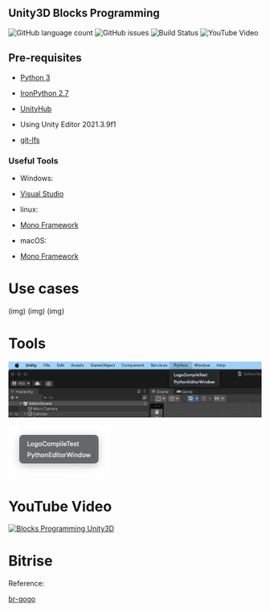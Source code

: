 ## Unity3D Blocks Programming

![GitHub language count](https://img.shields.io/github/languages/count/ssouzawallace/blocks?style=flat-square)
![GitHub issues](https://img.shields.io/github/issues/ssouzawallace/blocks?style=flat-square)
![Build Status](https://app.bitrise.io/app/af3531b59341cb1e/status.svg?token=W7s1F717RFArFEheo92e2Q&branch=master)
![YouTube Video](https://img.shields.io/youtube/views/uAIc0vqwZjI?style=social)

## Pre-requisites

- [Python 3](https://www.python.org/downloads/)

- [IronPython 2.7](https://ironpython.net)

- [UnityHub](https://unity.com/download#how-get-started)
 - Using Unity Editor 2021.3.9f1

- [git-lfs](https://git-lfs.github.com)

### Useful Tools
- Windows:
- [Visual Studio](https://visualstudio.microsoft.com/pt-br/downloads)

- linux:
- [Mono Framework](https://www.mono-project.com/download)

- macOS:
- [Mono Framework](https://www.mono-project.com/download)

# Use cases
(img)
(img)
(img)

# Tools
![Python Debug Tools](/python-debug-tools.png)

![Debug Tools](/debug-tools.png)

# YouTube Video

[![Blocks Programming Unity3D](https://img.youtube.com/vi/uAIc0vqwZjI/maxresdefault.jpg)](https://youtu.be/uAIc0vqwZjI)

# Bitrise


Reference:

[br-gogo](https://br-gogo.sourceforge.net)
